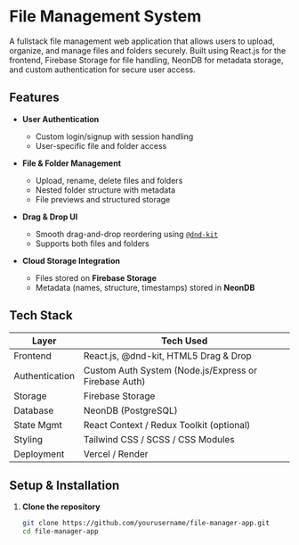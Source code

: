 # File Management System

A fullstack file management web application that allows users to upload, organize, and manage files and folders securely. Built using React.js for the frontend, Firebase Storage for file handling, NeonDB for metadata storage, and custom authentication for secure user access.

## Features

- **User Authentication**
  - Custom login/signup with session handling
  - User-specific file and folder access

- **File & Folder Management**
  - Upload, rename, delete files and folders
  - Nested folder structure with metadata
  - File previews and structured storage

- **Drag & Drop UI**
  - Smooth drag-and-drop reordering using [`@dnd-kit`](https://github.com/clauderic/dnd-kit)
  - Supports both files and folders

- **Cloud Storage Integration**
  - Files stored on **Firebase Storage**
  - Metadata (names, structure, timestamps) stored in **NeonDB**



## Tech Stack

| Layer          | Tech Used                               |
|----------------|-----------------------------------------|
| Frontend       | React.js, @dnd-kit, HTML5 Drag & Drop   |
| Authentication | Custom Auth System (Node.js/Express or Firebase Auth) |
| Storage        | Firebase Storage                        |
| Database       | NeonDB (PostgreSQL)                     |
| State Mgmt     | React Context / Redux Toolkit (optional)|
| Styling        | Tailwind CSS / SCSS / CSS Modules       |
| Deployment     | Vercel / Render                         |

## Setup & Installation

1. **Clone the repository**
   ```bash
   git clone https://github.com/yourusername/file-manager-app.git
   cd file-manager-app
